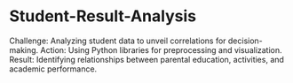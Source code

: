 # Student-Result-Analysis
Challenge: Analyzing student data to unveil correlations for decision-making.  Action: Using Python libraries for preprocessing and visualization.  Result: Identifying relationships between parental education, activities, and academic performance.
